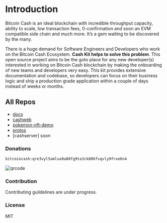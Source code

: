 # Introduction

Bitcoin Cash is an ideal blockchain with incredible throughput capacity, ability to scale, low transaction fees, 0-confirmation and soon an EVM compatible side chain and much more. It’s a gem waiting to be discovered by the many.

There is a huge demand for Software Engineers and Developers who work on the Bitcoin Cash Ecosystem. **Cash Kit helps to solve this problem**. This open source project aims to be the goto place for any new developer\(s\) interested in working on Bitcoin Cash blockchain by making the onboarding of new teams and developers very easy. This kit provides extensive documentation and codebase, so developers can focus on their business logic and ship a production grade application within a couple of days instead of weeks or months.

##  All Repos

* [docs](https://github.com/cashkit/docs)
* [cashweb](https://github.com/cashkit/cashweb)
* [pokemon-nft-demo](https://github.com/cashkit/pokemon-nft-demo)
* [protos](https://github.com/cashkit/protos)
* \[cashserver\] soon

###  Donations

`bitcoincash:qre3vyl5amlua9a80fg9ta3ck806fvqvly9frxe6n4`

![qrcode](https://user-images.githubusercontent.com/7335120/119320178-ec461980-bc98-11eb-9b05-a6f44d408034.png)

###  Contribution

Contributing guildelines are under progress.

###  License

MIT

